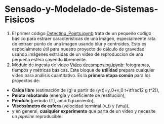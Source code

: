 # Sensado-y-Modelado-de-Sistemas-Fisicos

1. El primer código [Detecting_Points.ipynb](https://github.com/sierraporta/Sensado-y-Modelado-de-Sistemas-Fisicos/blob/main/Detecting_Points.ipynb) trata de un pequeño código básico para estraer características de una imagen, especialmente rata de extraer punto de una imagen usando blur y centroides. Esto es especialmnete útil para nuestro proyecto de cálculo de gravedad usando imágenes extraidas de un video de reproduccion de una pequeña esfera cayendo libremente.
2. Módulo de ingesta de video [Video decomposing.ipynb](https://github.com/sierraporta/Sensado-y-Modelado-de-Sistemas-Fisicos/blob/main/Video_Analysis.ipynb): fotogramas, tiempos y métricas básicas. Este bloque de **utilidad** prepara cualquier video para análisis cuantitativo. Es la **primera etapa común** para los proyectos de:
- **Caída libre** (estimación de \(g\) a partir de \(y(t)=y_0+v_0 t+\tfrac12 g t^2\)),
- **Pelota rebotando** (energía y coeficiente de restitución),
- **Péndulo** (período \(T\), amortiguamiento),
- **Viscosímetro de esfera** (velocidad terminal \(v_t\) y \(\mu\)),
- y en general, **cualquier experimento** que parta de un video y necesite un *pipeline* reproducible.
 

